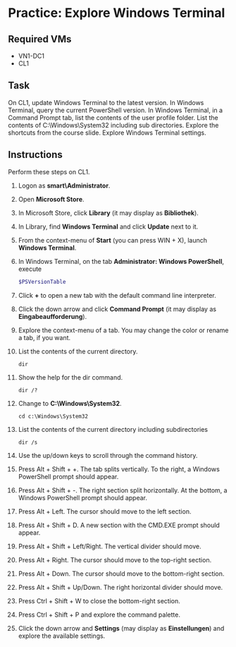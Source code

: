 # Practice: Explore Windows Terminal

## Required VMs

* VN1-DC1
* CL1

## Task

On CL1, update Windows Terminal to the latest version. In Windows Terminal, query the current PowerShell version. In Windows Terminal, in a Command Prompt tab, list the contents of the user profile folder. List the contents of C:\Windows\System32 including sub directories. Explore the shortcuts from the course slide. Explore Windows Terminal settings.

## Instructions

Perform these steps on CL1.

1. Logon as **smart\Administrator**.
1. Open **Microsoft Store**.
1. In Microsoft Store, click **Library** (it may display as **Bibliothek**).
1. In Library, find **Windows Terminal** and click **Update** next to it.
1. From the context-menu of **Start** (you can press WIN + X), launch **Windows Terminal**.
1. In Windows Terminal, on the tab **Administrator: Windows PowerShell**, execute

    ````powershell
    $PSVersionTable
    ````

1. Click **+** to open a new tab with the default command line interpreter.
1. Click the down arrow and click **Command Prompt** (it may display as **Eingabeaufforderung**).
1. Explore the context-menu of a tab. You may change the color or rename a tab, if you want.
1. List the contents of the current directory.

    ````shell
    dir
    ````

1. Show the help for the dir command.

    ````shell
    dir /?
    ````

1. Change to **C:\Windows\System32**.

    ````shell
    cd c:\Windows\System32
    ````

1. List the contents of the current directory including subdirectories

    ````shell
    dir /s
    ````

1. Use the up/down keys to scroll through the command history.
1. Press Alt + Shift + +. The tab splits vertically. To the right, a Windows PowerShell prompt should appear.
1. Press Alt + Shift + -. The right section split horizontally. At the bottom, a Windows PowerShell prompt should appear.
1. Press Alt + Left. The cursor should move to the left section.
1. Press Alt + Shift + D. A new section with the CMD.EXE prompt should appear.
1. Press Alt + Shift + Left/Right. The vertical divider should move.
1. Press Alt + Right. The cursor should move to the top-right section.
1. Press Alt + Down. The cursor should move to the bottom-right section.
1. Press Alt + Shift + Up/Down. The right horizontal divider should move.
1. Press Ctrl + Shift + W to close the bottom-right section.
1. Press Ctrl + Shift + P and explore the command palette.
1. Click the down arrow and **Settings** (may display as **Einstellungen**) and explore the available settings.
